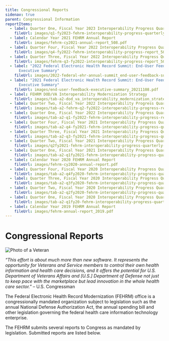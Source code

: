 ```yaml
---
title: Congressional Reports
sidenav: true
parent: Congressional Information
reportItems:
  - label: Quarter One, Fiscal Year 2023 Interoperability Progress Quarterly Report
    fileUrl: images/q1-fy2023-fehrm-interoperability-progress-quarterly-report_20230322_1535_508.pdf
  - label: Calendar Year 2021 FEHRM Annual Report
    fileUrl: images/fehrm-cy2021-annual-report_508.pdf
  - label: Quarter Four, Fiscal Year 2022 Interoperability Progress Quarterly Report
    fileUrl: images/q4-fy2022-fehrm-interoperability-progress-report_508.pdf
  - label: Quarter Three, Fiscal Year 2022 Interoperability Progress Quarterly Report
    fileUrl: images/fehrm-q3-fy2022-interoperability-progress-report_508.pdf
  - label: "2022 Federal Electronic Health Record Summit: End-User Feedback
      Executive Summary"
    fileUrl: images/2022-federal-ehr-annual-summit_end-user-feedback-summary_20230110_508.pdf
  - label: "2021 Federal Electronic Health Record Summit: End-User Feedback
      Executive Summary"
    fileUrl: images/end-user-feedback-executive-summary_20211108.pdf
  - label: FEHRM DOD/VA Interoperability Modernization Strategy
    fileUrl: images/tab-a2-dod_va_interoperability_modernization_strategy_20200924.pdf
  - label: Quarter Two, Fiscal Year 2022 Interoperability Progress Quarterly Report
    fileUrl: images/tab-a2-fehrm-q2-fy2022-interoperability-progress-report.pdf
  - label: Quarter One, Fiscal Year 2022 Interoperability Progress Quarterly Report
    fileUrl: images/tab-a2-q1-fy2022-fehrm-interoperability-progress-report.pdf
  - label: Quarter Four, Fiscal Year 2021 Interoperability Progress Quarterly Report
    fileUrl: images/tab-a2-q4-fy2021-fehrm-interoperability-progress-quarterly-report.pdf
  - label: Quarter Three, Fiscal Year 2021 Interoperability Progress Quarterly Report
    fileUrl: images/tab-a2-q3-fy2021-fehrm-interoperability-progress-quarterly-report.pdf
  - label: Quarter Two, Fiscal Year 2021 Interoperability Progress Quarterly Report
    fileUrl: images/q2fy2021-fehrm-interoperability-progress-quarterly-report.pdf
  - label: Quarter One, Fiscal Year 2021 Interoperability Progress Quarterly Report
    fileUrl: images/tab-a2-q1fy2021-fehrm-interoperability-progress-quarterly-report_signed-1-.pdf
  - label: Calendar Year 2020 FEHRM Annual Report
    fileUrl: images/fehrm-cy2020-annual-report.pdf
  - label: Quarter Four, Fiscal Year 2020 Interoperability Progress Quarterly Report
    fileUrl: images/tab-a2-q4fy2020-fehrm-interoperability-progress-quarterly-report_signed.pdf
  - label: Quarter Three, Fiscal Year 2020 Interoperability Progress Quarterly Report
    fileUrl: images/tab-a2-q3fy2020-fehrm-interoperability-progress-quarterly-report_signed.pdf
  - label: Quarter Two, Fiscal Year 2020 Interoperability Progress Quarterly Report
    fileUrl: images/tab-a2-q2fy2020-fehrm-interoperability-progress-quarterly-report.pdf
  - label: Quarter One, Fiscal Year 2020 Interoperability Progress Quarterly Report
    fileUrl: images/tab-a2-q1fy20-fehrm-interoperability-progress-quarterly-report.pdf
  - label: Calendar Year 2019 FEHRM Annual Report
    fileUrl: images/fehrm-annual-report_2019.pdf
---
```


# Congressional Reports

![Photo of a Veteran](/images/1000w_q95-4-.jpg "Veteran")

*“This effort is about much more than new software. It represents the opportunity for Veterans and Service members to control their own health information and health care decisions, and it offers the potential for U.S. Department of Veterans Affairs and \[U.S.] Department of Defense not just to keep pace with the marketplace but lead innovation in the whole health care sector."* – U.S. Congressman

The Federal Electronic Health Record Modernization (FEHRM) office is a congressionally mandated organization subject to legislation such as the annual National Defense Authorization Act, the annual spending bill and other legislation governing the federal health care information technology enterprise.

The FEHRM submits several reports to Congress as mandated by legislation. Submitted reports are listed below.

